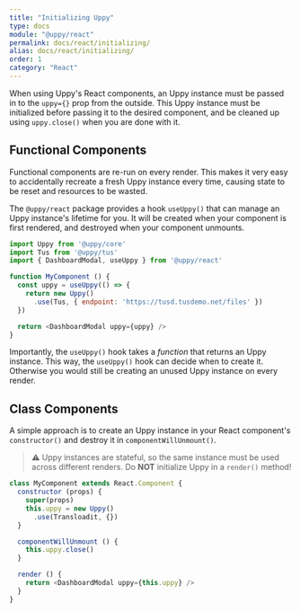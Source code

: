 ```yaml
---
title: "Initializing Uppy"
type: docs
module: "@uppy/react"
permalink: docs/react/initializing/
alias: docs/react/initializing/
order: 1
category: "React"
---
```


When using Uppy's React components, an Uppy instance must be passed in to the `uppy={}` prop from the outside. This Uppy instance must be initialized before passing it to the desired component, and be cleaned up using `uppy.close()` when you are done with it.

## Functional Components

Functional components are re-run on every render. This makes it very easy to accidentally recreate a fresh Uppy instance every time, causing state to be reset and resources to be wasted.

The `@uppy/react` package provides a hook `useUppy()` that can manage an Uppy instance's lifetime for you. It will be created when your component is first rendered, and destroyed when your component unmounts.

```js
import Uppy from '@uppy/core'
import Tus from '@uppy/tus'
import { DashboardModal, useUppy } from '@uppy/react'

function MyComponent () {
  const uppy = useUppy(() => {
    return new Uppy()
      .use(Tus, { endpoint: 'https://tusd.tusdemo.net/files' })
  })

  return <DashboardModal uppy={uppy} />
}
```

Importantly, the `useUppy()` hook takes a _function_ that returns an Uppy instance. This way, the `useUppy()` hook can decide when to create it. Otherwise you would still be creating an unused Uppy instance on every render.

## Class Components

A simple approach is to create an Uppy instance in your React component's `constructor()` and destroy it in `componentWillUnmount()`.

> ⚠ Uppy instances are stateful, so the same instance must be used across different renders.
> Do **NOT** initialize Uppy in a `render()` method!

```js
class MyComponent extends React.Component {
  constructor (props) {
    super(props)
    this.uppy = new Uppy()
      .use(Transloadit, {})
  }

  componentWillUnmount () {
    this.uppy.close()
  }

  render () {
    return <DashboardModal uppy={this.uppy} />
  }
}
```

